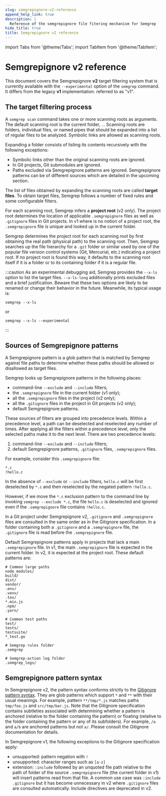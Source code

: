 ```yaml
---
slug: semgrepignore-v2-reference
append_help_link: true
description: |
  Reference of the semgrepignore file fitering mechanism for Semgrep
hide_title: true
title: Semgrepignore v2 reference
---
```


import Tabs from '@theme/Tabs';
import TabItem from '@theme/TabItem';

# Semgrepignore v2 reference

This document covers the Semgrepignore **v2** target filtering system that is
currently available with the `--experimental` option of the `semgrep`
command. It differs from the legacy **v1** implementation.
referred to as "v1".

## The target filtering process

A `semgrep scan` command takes one or more scanning roots as
arguments. The default scanning root is the current folder, `.`.
Scanning roots are folders, individual files, or named pipes that should be
expanded into a list of regular files to be analyzed. Symbolic links are
allowed as scanning roots.

Expanding a folder consists of listing its contents recursively with
the following exceptions:

* Symbolic links other than the original scanning roots are ignored.
* In Git projects, Git submodules are ignored.
* Paths excluded via Semgrepignore patterns are ignored. Semgrepignore
  patterns can be of different sources which are detailed in the
  upcoming section.

The list of files obtained by expanding the scanning roots are called
**target files**. To obtain target files, Semgrep follows a
number of fixed rules and some configurable filters.

For each scanning root, Semgrep infers a **project root** (v2 only). The
project root determines the location of applicable `.semgrepignore`
files as well as `.gitignore` files in Git projects. In v1 where is no
notion of a project root, the `.semgrepignore` file is unique and
looked up in the current folder.

Semgrep determines the project root for each scanning root by first
obtaining the real path (physical path) to the scanning root. Then,
Semgrep searches up the file hierarchy for a `.git` folder or
similar used by one of the popular file version control systems
(Git, Mercurial, etc.) indicating a project root.
If no project root is found this way, it
defaults to the scanning root itself if it is a folder or to its containing
folder if it is a regular file.

<!-- TODO: explain project detection.
     Go over options to disable listing files using `git ls-files`
     while possibly still consulting the `.gitignore` files -- when we
     have an option for it. Right now we have only `--no-git-ignore`
     which is confusing and too coarse. I'd like to deprecate it as
     soon as we have finer-grained replacements.
-->

:::caution
As an experimental debugging aid, Semgrep provides the `--x-ls` option
to list the target files. `--x-ls-long` additionally prints excluded
files and a brief justification. Beware that these two options are
likely to be renamed or change their behavior in the
future. Meanwhile, its typical usage is:
```
semgrep --x-ls
```
or
```
semgrep --x-ls --experimental
```
:::

## Sources of Semgrepignore patterns

A Semgrepignore pattern is a glob pattern that is matched by Semgrep
against file paths to determine whether these paths should be allowed or
disallowed as target files.

Semgrep looks up Semgrepignore patterns in the following places:

* command-line `--exclude` and `--include` filters;
* the `.semgrepignore` file in the current folder (v1 only);
* all the `.semgrepignore` files in the project (v2 only);
* all the `.gitignore` files in the project in Git projects (v2 only);
* default Semgrepignore patterns.

These sources of filters are grouped into precedence levels.
Within a precedence level, a path can be deselected and reselected
any number of times. After applying all the filters within a
precedence level, only the selected paths make it to the next
level. There are two precedence levels:

1. command-line `--exclude` and `--include` filters;
2. default Semgrepignore patterns, `.gitignore` files,
   `.semgrepignore` files.

For example, consider this `.semgrepignore` file:
```
*.c
!hello.c
```
In the absence of `--exclude` or `--include` filters,
`hello.c` will be first deselected by `*.c` and then
reselected by the negated pattern `!hello.c`.

However, if we move the `*.c` exclusion pattern to the command line by
invoking `semgrep --exclude *.c`,
the file `hello.c` is deselected and ignored even if
the `.semgrepignore` file contains `!hello.c`.

In a Git project under Semgrepignore v2, `.gitignore` and
`.semgrepignore` files are consulted in the same order as in the
Gitignore specification. In a folder containing both a `.gitignore`
and a `.semgrepignore` file, the `.gitignore` file is read before the
`.semgrepignore` file.

Default Semgrepignore patterns apply in projects that lack a main
`.semgrepignore` file. In v1, the main `.semgrepignore` file is
expected in the current folder. In v2, it is expected at the project
root. These default patterns are:

```
# Common large paths
node_modules/
build/
dist/
vendor/
.env/
.venv/
.tox/
*.min.js
.npm/
.yarn/

# Common test paths
test/
tests/
testsuite/
*_test.go

# Semgrep rules folder
.semgrep

# Semgrep-action log folder
.semgrep_logs/
```

## Semgrepignore pattern syntax

In Semgrepignore v2, the pattern syntax conforms strictly to the
[Gitignore pattern syntax](https://git-scm.com/docs/gitignore#_pattern_format).
They are glob patterns which support `*` and `**` with their usual
meanings. For example, pattern `**/tmp/*.js` matches paths `tmp/foo.js` and
`src/tmp/bar.js`.
Note that the Gitignore specification contains subtleties associated
with determining whether a pattern is anchored (relative to the folder
containing the pattern) or floating (relative to the folder containing
the pattern or any of its subfolders). For
example, `/a` and `a/b` are anchored patterns but not `a/`. Please
consult the Gitignore documentation for details.

In Semgrepignore v1, the following exceptions to the Gitignore
specification apply:

* unsupported: pattern negation with `!`
* unsupported: character ranges such as `[a-z]`
* extension:
  `:include` followed by an unquoted file path relative to the path of
  folder of the source `.semgrepignore` file (the current folder in v1)
  will insert patterns read from that file. A common use case was
  `:include .gitignore` but it has become unnecessary in v2 where
  `.gitignore` files are consulted automatically.
  Include directives are deprecated in v2.
